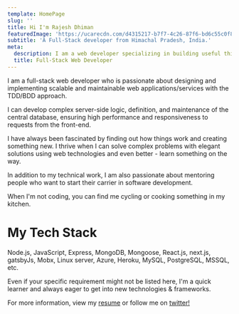 ```yaml
---
template: HomePage
slug: ''
title: Hi I'm Rajesh Dhiman
featuredImage: 'https://ucarecdn.com/d4315217-b7f7-4c26-87f6-bd6c55c0f860/'
subtitle: 'A Full-Stack developer from Himachal Pradesh, India.'
meta:
  description: I am a web developer specializing in building useful things with Node.js, mongodb and react.js..
  title: Full-Stack Web Developer
---
```

 I am a full-stack web developer who is passionate about designing and implementing scalable and maintainable web applications/services with the TDD/BDD approach.

I can develop complex server-side logic, definition, and maintenance of the central database, ensuring high performance and responsiveness to requests from the front-end.

I have always been fascinated by finding out how things work and creating something new. I thrive when I can solve complex problems with elegant solutions using web technologies and even better - learn something on the way. 

In addition to my technical work, I am also passionate about mentoring people who want to start their carrier in software development.

When I'm not coding, you can find me cycling or cooking something in my kitchen.

# My Tech Stack

Node.js, JavaScript, Express, MongoDB, Mongoose, React.js, next.js, gatsbyJs, Mobx, Linux server,  Azure, Heroku, MySQL, PostgreSQL, MSSQL, etc.

Even if your specific requirement might not be listed here, I'm a quick learner and always eager to get into new technologies & frameworks.

For more information, view my [resume](https://www.dropbox.com/s/n61fjhau0cv9dsc/Resume_Rajesh_Dhiman.pdf?dl=0) or follow me on [twitter!](https://www.twitter.com/paharihacker)